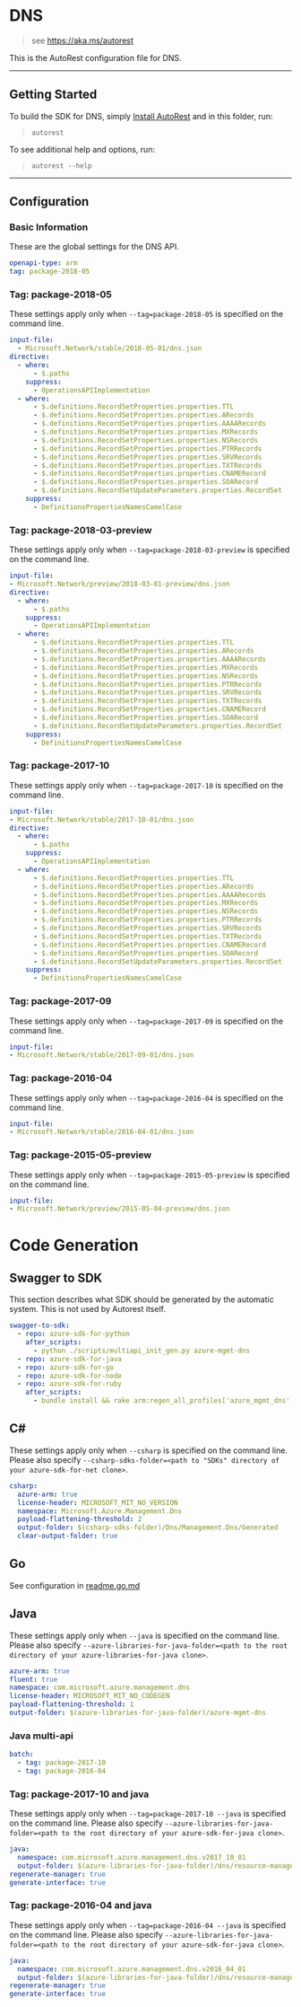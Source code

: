 # DNS

> see https://aka.ms/autorest

This is the AutoRest configuration file for DNS.

---

## Getting Started

To build the SDK for DNS, simply [Install AutoRest](https://aka.ms/autorest/install) and in this folder, run:

> `autorest`

To see additional help and options, run:

> `autorest --help`

---

## Configuration

### Basic Information

These are the global settings for the DNS API.

``` yaml
openapi-type: arm
tag: package-2018-05
```


### Tag: package-2018-05

These settings apply only when `--tag=package-2018-05` is specified on the command line.

```yaml $(tag) == 'package-2018-05'
input-file:
  - Microsoft.Network/stable/2018-05-01/dns.json
directive:
  - where:
      - $.paths
    suppress:
      - OperationsAPIImplementation
  - where:
      - $.definitions.RecordSetProperties.properties.TTL
      - $.definitions.RecordSetProperties.properties.ARecords
      - $.definitions.RecordSetProperties.properties.AAAARecords
      - $.definitions.RecordSetProperties.properties.MXRecords
      - $.definitions.RecordSetProperties.properties.NSRecords
      - $.definitions.RecordSetProperties.properties.PTRRecords
      - $.definitions.RecordSetProperties.properties.SRVRecords
      - $.definitions.RecordSetProperties.properties.TXTRecords
      - $.definitions.RecordSetProperties.properties.CNAMERecord
      - $.definitions.RecordSetProperties.properties.SOARecord
      - $.definitions.RecordSetUpdateParameters.properties.RecordSet
    suppress:
      - DefinitionsPropertiesNamesCamelCase  
```
### Tag: package-2018-03-preview

These settings apply only when `--tag=package-2018-03-preview` is specified on the command line.

``` yaml $(tag) == 'package-2018-03-preview'
input-file:
- Microsoft.Network/preview/2018-03-01-preview/dns.json
directive:
  - where:
      - $.paths
    suppress:
      - OperationsAPIImplementation
  - where:
      - $.definitions.RecordSetProperties.properties.TTL
      - $.definitions.RecordSetProperties.properties.ARecords
      - $.definitions.RecordSetProperties.properties.AAAARecords
      - $.definitions.RecordSetProperties.properties.MXRecords
      - $.definitions.RecordSetProperties.properties.NSRecords
      - $.definitions.RecordSetProperties.properties.PTRRecords
      - $.definitions.RecordSetProperties.properties.SRVRecords
      - $.definitions.RecordSetProperties.properties.TXTRecords
      - $.definitions.RecordSetProperties.properties.CNAMERecord
      - $.definitions.RecordSetProperties.properties.SOARecord
      - $.definitions.RecordSetUpdateParameters.properties.RecordSet
    suppress:
      - DefinitionsPropertiesNamesCamelCase
```

### Tag: package-2017-10

These settings apply only when `--tag=package-2017-10` is specified on the command line.

``` yaml $(tag) == 'package-2017-10'
input-file:
- Microsoft.Network/stable/2017-10-01/dns.json
directive:
  - where:
      - $.paths
    suppress:
      - OperationsAPIImplementation
  - where:
      - $.definitions.RecordSetProperties.properties.TTL
      - $.definitions.RecordSetProperties.properties.ARecords
      - $.definitions.RecordSetProperties.properties.AAAARecords
      - $.definitions.RecordSetProperties.properties.MXRecords
      - $.definitions.RecordSetProperties.properties.NSRecords
      - $.definitions.RecordSetProperties.properties.PTRRecords
      - $.definitions.RecordSetProperties.properties.SRVRecords
      - $.definitions.RecordSetProperties.properties.TXTRecords
      - $.definitions.RecordSetProperties.properties.CNAMERecord
      - $.definitions.RecordSetProperties.properties.SOARecord
      - $.definitions.RecordSetUpdateParameters.properties.RecordSet
    suppress:
      - DefinitionsPropertiesNamesCamelCase
```

### Tag: package-2017-09

These settings apply only when `--tag=package-2017-09` is specified on the command line.

``` yaml $(tag) == 'package-2017-09'
input-file:
- Microsoft.Network/stable/2017-09-01/dns.json
```

### Tag: package-2016-04

These settings apply only when `--tag=package-2016-04` is specified on the command line.

``` yaml $(tag) == 'package-2016-04'
input-file:
- Microsoft.Network/stable/2016-04-01/dns.json
```

### Tag: package-2015-05-preview

These settings apply only when `--tag=package-2015-05-preview` is specified on the command line.

``` yaml $(tag) == 'package-2015-05-preview'
input-file:
- Microsoft.Network/preview/2015-05-04-preview/dns.json
```

# Code Generation

## Swagger to SDK

This section describes what SDK should be generated by the automatic system.
This is not used by Autorest itself.

``` yaml $(swagger-to-sdk)
swagger-to-sdk:
  - repo: azure-sdk-for-python
    after_scripts:
      - python ./scripts/multiapi_init_gen.py azure-mgmt-dns
  - repo: azure-sdk-for-java
  - repo: azure-sdk-for-go
  - repo: azure-sdk-for-node
  - repo: azure-sdk-for-ruby
    after_scripts:
      - bundle install && rake arm:regen_all_profiles['azure_mgmt_dns']
```

## C#

These settings apply only when `--csharp` is specified on the command line.
Please also specify `--csharp-sdks-folder=<path to "SDKs" directory of your azure-sdk-for-net clone>`.

``` yaml $(csharp)
csharp:
  azure-arm: true
  license-header: MICROSOFT_MIT_NO_VERSION
  namespace: Microsoft.Azure.Management.Dns
  payload-flattening-threshold: 2
  output-folder: $(csharp-sdks-folder)/Dns/Management.Dns/Generated
  clear-output-folder: true
```

## Go

See configuration in [readme.go.md](./readme.go.md)

## Java

These settings apply only when `--java` is specified on the command line.
Please also specify `--azure-libraries-for-java-folder=<path to the root directory of your azure-libraries-for-java clone>`.

``` yaml $(java)
azure-arm: true
fluent: true
namespace: com.microsoft.azure.management.dns
license-header: MICROSOFT_MIT_NO_CODEGEN
payload-flattening-threshold: 1
output-folder: $(azure-libraries-for-java-folder)/azure-mgmt-dns
```

### Java multi-api

``` yaml $(java) && $(multiapi)
batch:
  - tag: package-2017-10
  - tag: package-2016-04
```

### Tag: package-2017-10 and java

These settings apply only when `--tag=package-2017-10 --java` is specified on the command line.
Please also specify `--azure-libraries-for-java-folder=<path to the root directory of your azure-sdk-for-java clone>`.

``` yaml $(tag) == 'package-2017-10' && $(java) && $(multiapi)
java:
  namespace: com.microsoft.azure.management.dns.v2017_10_01
  output-folder: $(azure-libraries-for-java-folder)/dns/resource-manager/v2017_10_01
regenerate-manager: true
generate-interface: true
```

### Tag: package-2016-04 and java

These settings apply only when `--tag=package-2016-04 --java` is specified on the command line.
Please also specify `--azure-libraries-for-java-folder=<path to the root directory of your azure-sdk-for-java clone>`.

``` yaml $(tag) == 'package-2016-04' && $(java) && $(multiapi)
java:
  namespace: com.microsoft.azure.management.dns.v2016_04_01
  output-folder: $(azure-libraries-for-java-folder)/dns/resource-manager/v2016_04_01
regenerate-manager: true
generate-interface: true
```
